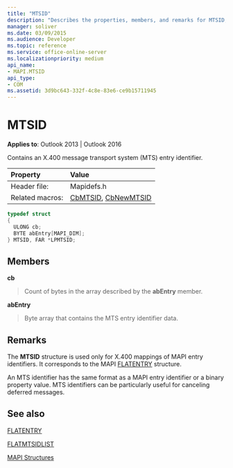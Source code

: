 ```yaml
---
title: "MTSID"
description: "Describes the properties, members, and remarks for MTSID, which contains an X.400 message transport system (MTS) entry identifier."
manager: soliver
ms.date: 03/09/2015
ms.audience: Developer
ms.topic: reference
ms.service: office-online-server
ms.localizationpriority: medium
api_name:
- MAPI.MTSID
api_type:
- COM
ms.assetid: 3d9bc643-332f-4c8e-83e6-ce9b15711945
---
```


# MTSID

  
  
**Applies to**: Outlook 2013 | Outlook 2016 
  
Contains an X.400 message transport system (MTS) entry identifier. 
  
|Property|Value|
|:-----|:-----|
|Header file:  <br/> |Mapidefs.h  <br/> |
|Related macros:  <br/> |[CbMTSID](cbmtsid.md), [CbNewMTSID](cbnewmtsid.md) <br/> |
   
```cpp
typedef struct
{
  ULONG cb;
  BYTE abEntry[MAPI_DIM];
} MTSID, FAR *LPMTSID;

```

## Members

 **cb**
  
> Count of bytes in the array described by the **abEntry** member. 
    
 **abEntry**
  
> Byte array that contains the MTS entry identifier data.
    
## Remarks

The **MTSID** structure is used only for X.400 mappings of MAPI entry identifiers. It corresponds to the MAPI [FLATENTRY](flatentry.md) structure. 
  
An MTS identifier has the same format as a MAPI entry identifier or a binary property value. MTS identifiers can be particularly useful for canceling deferred messages. 
  
## See also



[FLATENTRY](flatentry.md)
  
[FLATMTSIDLIST](flatmtsidlist.md)


[MAPI Structures](mapi-structures.md)

